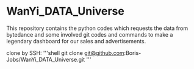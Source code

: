 # WanYi_DATA_Universe
This repository contains the python codes which requests the data from bytedance and some involved git codes and commands to make a legendary dashboard for our sales and advertisements.

clone by SSH:
'''shell
git clone git@github.com:Boris-Jobs/WanYi_DATA_Universe.git
'''

